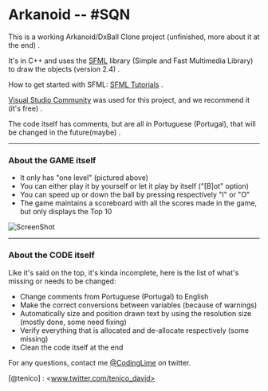 # Arkanoid -- #SQN
This is a working Arkanoid/DxBall Clone project (unfinished, more about it at the end) . 

It's in C++ and uses the [SFML] library (Simple and Fast Multimedia Library) to draw the objects (version 2.4) .

How to get started with SFML: [SFML Tutorials] .

[Visual Studio Community] was used for this project, and we recommend it (it's free) .

The code itself has comments, but are all in Portuguese (Portugal), that will be changed in the future(maybe) .
***

### About the GAME itself
* It only has "one level" (pictured above)
* You can either play it by yourself or let it play by itself ("[B]ot" option)
* You can speed up or down the ball by pressing respectively "I" or "O"
* The game maintains a scoreboard with all the scores made in the game, but only displays the Top 10

![ScreenShot](http://i.imgur.com/0JbSCmk.png)
***

### About the CODE itself
Like it's said on the top, it's kinda incomplete, here is the list of what's missing or needs to be changed:
* Change comments from Portuguese (Portugal) to English
* Make the correct conversions between variables (because of warnings)
* Automatically size and position drawn text by using the resolution size (mostly done, some need fixing)
* Verify everything that is allocated and de-allocate respectively (some missing)
* Clean the code itself at the end

For any questions, contact me [@CodingLime] on twitter.

[//]: # (Links used in the text)

[SFML]: <http://www.sfml-dev.org/>
[SFML Tutorials]: <http://www.sfml-dev.org/tutorials>
[Visual Studio Community]: <https://www.visualstudio.com/vs/community/>
[@CodingLime]: <www.twitter.com/codinglime>
[@tenico] : <www.twitter.com/tenico_david>
